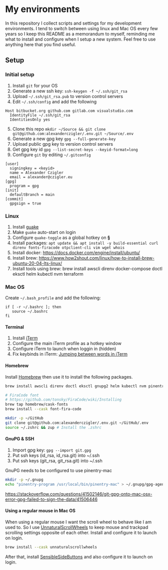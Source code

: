 # My environments

In this repository I collect scripts and settings for my development environments. I tend to switch between using linux and Mac OS every few years so I keep this README as a memorandum to myself, reminding me what to install and configure when I setup a new system. Feel free to use anything here that you find useful.

## Setup

### Initial setup

1. Install `git` for your OS
2. Generate a new ssh key: `ssh-keygen -f ~/.ssh/git_rsa`
3. Upload `~/.ssh/git_rsa.pub` to version control servers
4. Edit `~/.ssh/config` and add the following

```config
Host bitbucket.org github.com gitlab.com visualstudio.com
  IdentityFile ~/.ssh/git_rsa
  IdentitiesOnly yes
```

5. Clone this repo `mkdir ~/Source && git clone git@github.com:alexanderczigler/.env.git ~/Source/.env`
6. Generate a new gpg key `gpg --full-generate-key`
7. Upload public gpg key to version control servers
8. Get gpg key id `gpg --list-secret-keys --keyid-format=long`
9. Configure `git` by editing `~/.gitconfig`

```config
[user]
  signingkey = <keyid>
  name = Alexander Czigler
  email = alexander@czigler.eu
[gpg]
  program = gpg
[init]
  defaultBranch = main
[commit]
  gpgsign = true
```

### Linux

1. Install [guake](http://guake-project.org/)
2. Make `guake` auto-start on login
3. Configure `quake-toggle` as a global hotkey on **§**
4. Install packages: `apt update && apt install -y build-essential curl direnv fonts-firacode otpclient-cli vim wget whois`
5. Install docker: https://docs.docker.com/engine/install/ubuntu/
6. Install brew: https://www.how2shout.com/linux/how-to-install-brew-ubuntu-20-04-lts-linux/
7. Install tools using brew: brew install awscli direnv docker-compose doctl eksctl helm kubectl nvm terraform

### Mac OS

Create `~/.bash_profile` and add the following:

```
if [ -r ~/.bashrc ]; then
   source ~/.bashrc
fi
```

#### Terminal

1. Install [iTerm](https://iterm2.com/)
2. Configure the main iTerm profile as a hotkey window
3. Configure iTerm to launch when loggin in (hidden)
4. Fix keybinds in iTerm: [Jumping between words in iTerm](https://coderwall.com/p/h6yfda/use-and-to-jump-forwards-backwards-words-in-iterm-2-on-os-x)

#### Homebrew

Install [Homebrew](https://brew.sh/) then use it to install the following packages.

```bash
brew install awscli direnv doctl eksctl gnupg2 helm kubectl nvm pinentry-mac watch

# FiraCode font
# https://github.com/tonsky/FiraCode/wiki/Installing
brew tap homebrew/cask-fonts
brew install --cask font-fira-code

mkdir -p ~/GitHub
git clone git@github.com:alexanderczigler/.env.git ~/GitHub/.env
source ~/.zshrc && zup # Install the .zshrc
```

#### GnuPG & SSH

1. Import gpg key: `gpg --import git.gpg`
2. Put ssh keys (id_rsa, id_rsa.git) into ~/.ssh
3. Put ssh keys (git_rsa, git_rsa.git) into ~/.ssh

GnuPG needs to be configured to use pinentry-mac

```bash
mkdir -p ~/.gnupg
echo "pinentry-program /usr/local/bin/pinentry-mac" > ~/.gnupg/gpg-agent.conf
```

https://stackoverflow.com/questions/41502146/git-gpg-onto-mac-osx-error-gpg-failed-to-sign-the-data/41506446

#### Using a regular mouse in Mac OS

When using a regular mouse I want the scroll wheel to behave like I am used to. So I use [UnnaturalScrollWheels](https://github.com/ther0n/UnnaturalScrollWheels) to keep mouse and trackpad scrolling settings opposite of each other. Install and configure it to launch on login.

```bash
brew install --cask unnaturalscrollwheels
```

After that, install [SensibleSideButtons](https://sensible-side-buttons.archagon.net) and also configure it to launch on login.
